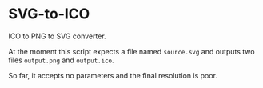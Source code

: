 # SVG-to-ICO

ICO to PNG to SVG converter.

At the moment this script expects a file named `source.svg` and outputs two files `output.png` and `output.ico`.

So far, it accepts no parameters and the final resolution is poor.
